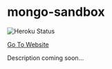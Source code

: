# mongo-sandbox
![Heroku Status](https://heroku-badge.herokuapp.com/?app=mongosandbox)

[Go To Website](mongosandbox.herokuapp.com)

Description coming soon...

